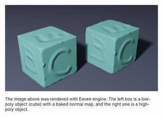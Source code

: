 <img src="./BakeNormalMapTest.png" width=800>

The image above was rendered with Eevee engine. The left box is a low-poly object (cube) with a baked normal map, and the right one is a high-poly object.

